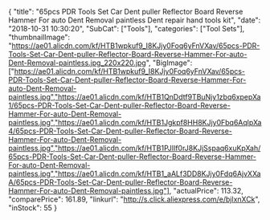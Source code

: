 {
	"title": "65pcs PDR Tools Set Car Dent puller Reflector Board Reverse Hammer For auto Dent Removal paintless Dent repair hand tools kit",
	"date": "2018-10-31 10:30:20",
	"SubCat": ["Tools"],
	"categories": ["Tool Sets"],
	"thumbnailImage": "https://ae01.alicdn.com/kf/HTB1wpkuf9_I8KJjy0Foq6yFnVXav/65pcs-PDR-Tools-Set-Car-Dent-puller-Reflector-Board-Reverse-Hammer-For-auto-Dent-Removal-paintless.jpg_220x220.jpg",
	"BigImage": ["https://ae01.alicdn.com/kf/HTB1wpkuf9_I8KJjy0Foq6yFnVXav/65pcs-PDR-Tools-Set-Car-Dent-puller-Reflector-Board-Reverse-Hammer-For-auto-Dent-Removal-paintless.jpg","https://ae01.alicdn.com/kf/HTB1QnDdtf9TBuNjy1zbq6xpepXa1/65pcs-PDR-Tools-Set-Car-Dent-puller-Reflector-Board-Reverse-Hammer-For-auto-Dent-Removal-paintless.jpg","https://ae01.alicdn.com/kf/HTB1Jgkpf8HH8KJjy0Fbq6AqlpXa4/65pcs-PDR-Tools-Set-Car-Dent-puller-Reflector-Board-Reverse-Hammer-For-auto-Dent-Removal-paintless.jpg","https://ae01.alicdn.com/kf/HTB1PJIlf0rJ8KJjSspaq6xuKpXah/65pcs-PDR-Tools-Set-Car-Dent-puller-Reflector-Board-Reverse-Hammer-For-auto-Dent-Removal-paintless.jpg","https://ae01.alicdn.com/kf/HTB1_aALf3DD8KJjy0Fdq6AjvXXaA/65pcs-PDR-Tools-Set-Car-Dent-puller-Reflector-Board-Reverse-Hammer-For-auto-Dent-Removal-paintless.jpg"],
	"actualPrice": 113.32,
	"comparePrice": 161.89,
	"linkurl": "http://s.click.aliexpress.com/e/bjlxnXCk",
	"inStock": 55
}
